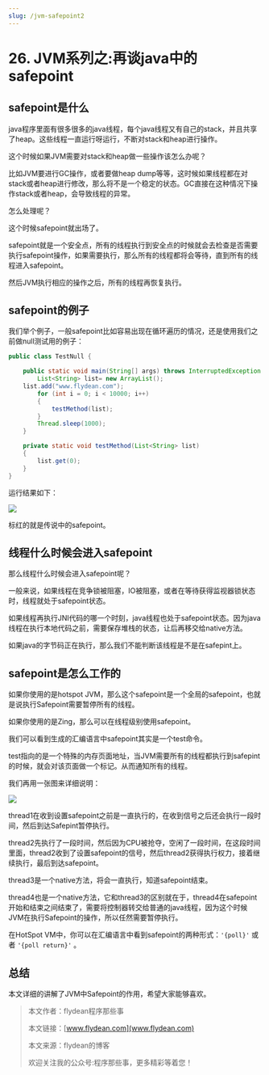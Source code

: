 ```yaml
---
slug: /jvm-safepoint2
---
```


# 26. JVM系列之:再谈java中的safepoint

## safepoint是什么

java程序里面有很多很多的java线程，每个java线程又有自己的stack，并且共享了heap。这些线程一直运行呀运行，不断对stack和heap进行操作。

这个时候如果JVM需要对stack和heap做一些操作该怎么办呢？

比如JVM要进行GC操作，或者要做heap dump等等，这时候如果线程都在对stack或者heap进行修改，那么将不是一个稳定的状态。GC直接在这种情况下操作stack或者heap，会导致线程的异常。

怎么处理呢？

这个时候safepoint就出场了。

safepoint就是一个安全点，所有的线程执行到安全点的时候就会去检查是否需要执行safepoint操作，如果需要执行，那么所有的线程都将会等待，直到所有的线程进入safepoint。

然后JVM执行相应的操作之后，所有的线程再恢复执行。

## safepoint的例子

我们举个例子，一般safepoint比如容易出现在循环遍历的情况，还是使用我们之前做null测试用的例子：

~~~java
public class TestNull {

    public static void main(String[] args) throws InterruptedException {
        List<String> list= new ArrayList();
	list.add("www.flydean.com");
        for (int i = 0; i < 10000; i++)
        {
            testMethod(list);
        }
        Thread.sleep(1000);
    }

    private static void testMethod(List<String> list)
    {
        list.get(0);
    }
}
~~~

运行结果如下：

![](https://img-blog.csdnimg.cn/20200703225806755.png?x-oss-process=image/watermark,type_ZmFuZ3poZW5naGVpdGk,shadow_0,text_aHR0cDovL3d3dy5mbHlkZWFuLmNvbQ==,size_35,color_8F8F8F,t_70)

标红的就是传说中的safepoint。

## 线程什么时候会进入safepoint

那么线程什么时候会进入safepoint呢？

一般来说，如果线程在竞争锁被阻塞，IO被阻塞，或者在等待获得监视器锁状态时，线程就处于safepoint状态。

如果线程再执行JNI代码的哪一个时刻，java线程也处于safepoint状态。因为java线程在执行本地代码之前，需要保存堆栈的状态，让后再移交给native方法。

如果java的字节码正在执行，那么我们不能判断该线程是不是在safepint上。

## safepoint是怎么工作的

如果你使用的是hotspot JVM，那么这个safepoint是一个全局的safepoint，也就是说执行Safepoint需要暂停所有的线程。

如果你使用的是Zing，那么可以在线程级别使用safepoint。

我们可以看到生成的汇编语言中safepoint其实是一个test命令。

test指向的是一个特殊的内存页面地址，当JVM需要所有的线程都执行到safepint的时候，就会对该页面做一个标记。从而通知所有的线程。

我们再用一张图来详细说明：

![](https://img-blog.csdnimg.cn/20200703233056728.png?x-oss-process=image/watermark,type_ZmFuZ3poZW5naGVpdGk,shadow_0,text_aHR0cDovL3d3dy5mbHlkZWFuLmNvbQ==,size_35,color_8F8F8F,t_70)

thread1在收到设置safepoint之前是一直执行的，在收到信号之后还会执行一段时间，然后到达Safepint暂停执行。

thread2先执行了一段时间，然后因为CPU被抢夺，空闲了一段时间，在这段时间里面，thread2收到了设置safepoint的信号，然后thread2获得执行权力，接着继续执行，最后到达safepoint。

thread3是一个native方法，将会一直执行，知道safepoint结束。

thread4也是一个native方法，它和thread3的区别就在于，thread4在safepoint开始和结束之间结束了，需要将控制器转交给普通的java线程，因为这个时候JVM在执行Safepoint的操作，所以任然需要暂停执行。

在HotSpot VM中，你可以在汇编语言中看到safepoint的两种形式：`'{poll}'` 或者 `'{poll return}'` 。

## 总结

本文详细的讲解了JVM中Safepoint的作用，希望大家能够喜欢。

> 本文作者：flydean程序那些事
> 
> 本文链接：[www.flydean.com](www.flydean.com)
> 
> 本文来源：flydean的博客
> 
> 欢迎关注我的公众号:程序那些事，更多精彩等着您！



